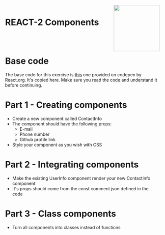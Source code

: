 <img align="right" width="150" height="150" src="https://media-exp1.licdn.com/dms/image/C4E0BAQF7BYCCZt5epw/company-logo_200_200/0?e=2159024400&v=beta&t=qUAFP9bUgBEEXGVQYpUXW1J_OiP8e0r4rFBpqp8OrxA">

# REACT-2 Components

 <br/>
 <br/>

# Base code

The base code for this exercise is [this](https://pt-br.reactjs.org/redirect-to-codepen/components-and-props/extracting-components-continued) one provided on codepen by React.org. It's copied here. Make sure you read the code and understand it before continuing.

# Part 1 - Creating components
* Create a new component called ContactInfo
* The component should have the following props:
    * E-mail
    * Phone number
    * Github profile link
* Style your component as you wish with CSS

# Part 2 - Integrating components
* Make the existing UserInfo component render your new ContactInfo component
* It's props should come from the const comment json defined in the code

# Part 3 - Class components
* Turn all components into classes instead of functions